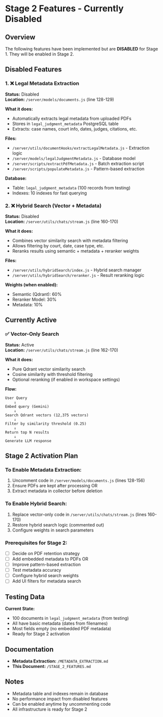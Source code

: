 # Stage 2 Features - Currently Disabled

## Overview
The following features have been implemented but are **DISABLED** for Stage 1. They will be enabled in Stage 2.

## Disabled Features

### 1. ❌ Legal Metadata Extraction
**Status:** Disabled  
**Location:** `/server/models/documents.js` (line 128-129)

**What it does:**
- Automatically extracts legal metadata from uploaded PDFs
- Stores in `legal_judgment_metadata` PostgreSQL table
- Extracts: case names, court info, dates, judges, citations, etc.

**Files:**
- `/server/utils/documentHooks/extractLegalMetadata.js` - Extraction logic
- `/server/models/legalJudgmentMetadata.js` - Database model
- `/server/scripts/extractPdfMetadata.js` - Batch extraction script
- `/server/scripts/populateMetadata.js` - Pattern-based extraction

**Database:**
- Table: `legal_judgment_metadata` (100 records from testing)
- Indexes: 10 indexes for fast querying

### 2. ❌ Hybrid Search (Vector + Metadata)
**Status:** Disabled  
**Location:** `/server/utils/chats/stream.js` (line 160-170)

**What it does:**
- Combines vector similarity search with metadata filtering
- Allows filtering by court, date, case type, etc.
- Reranks results using semantic + metadata + reranker weights

**Files:**
- `/server/utils/hybridSearch/index.js` - Hybrid search manager
- `/server/utils/hybridSearch/reranker.js` - Result reranking logic

**Weights (when enabled):**
- Semantic (Qdrant): 60%
- Reranker Model: 30%
- Metadata: 10%

## Currently Active

### ✅ Vector-Only Search
**Status:** Active  
**Location:** `/server/utils/chats/stream.js` (line 162-170)

**What it does:**
- Pure Qdrant vector similarity search
- Cosine similarity with threshold filtering
- Optional reranking (if enabled in workspace settings)

**Flow:**
```
User Query
    ↓
Embed query (Gemini)
    ↓
Search Qdrant vectors (12,375 vectors)
    ↓
Filter by similarity threshold (0.25)
    ↓
Return top N results
    ↓
Generate LLM response
```

## Stage 2 Activation Plan

### To Enable Metadata Extraction:
1. Uncomment code in `/server/models/documents.js` (lines 128-156)
2. Ensure PDFs are kept after processing OR
3. Extract metadata in collector before deletion

### To Enable Hybrid Search:
1. Replace vector-only code in `/server/utils/chats/stream.js` (lines 160-170)
2. Restore hybrid search logic (commented out)
3. Configure weights in search parameters

### Prerequisites for Stage 2:
- [ ] Decide on PDF retention strategy
- [ ] Add embedded metadata to PDFs OR
- [ ] Improve pattern-based extraction
- [ ] Test metadata accuracy
- [ ] Configure hybrid search weights
- [ ] Add UI filters for metadata search

## Testing Data

**Current State:**
- 100 documents in `legal_judgment_metadata` (from testing)
- All have basic metadata (dates from filenames)
- Most fields empty (no embedded PDF metadata)
- Ready for Stage 2 activation

## Documentation

- **Metadata Extraction:** `/METADATA_EXTRACTION.md`
- **This Document:** `/STAGE_2_FEATURES.md`

## Notes

- Metadata table and indexes remain in database
- No performance impact from disabled features
- Can be enabled anytime by uncommenting code
- All infrastructure is ready for Stage 2
